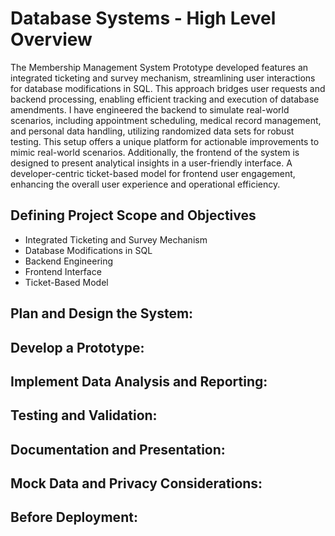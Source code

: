 # Database Systems - High Level Overview
The Membership Management System Prototype developed features an integrated ticketing and survey mechanism, streamlining user interactions for database modifications in SQL. This approach bridges user requests and backend processing, enabling efficient tracking and execution of database amendments. I have engineered the backend to simulate real-world scenarios, including appointment scheduling, medical record management, and personal data handling, utilizing randomized data sets for robust testing. This setup offers a unique platform for actionable improvements to mimic real-world scenarios. Additionally, the frontend of the system is designed to present analytical insights in a user-friendly interface. A developer-centric ticket-based model for frontend user engagement, enhancing the overall user experience and operational efficiency.



## Defining Project Scope and Objectives
- Integrated Ticketing and Survey Mechanism
- Database Modifications in SQL
- Backend Engineering 
- Frontend Interface
- Ticket-Based Model


## Plan and Design the System:


## Develop a Prototype:


## Implement Data Analysis and Reporting:



## Testing and Validation:


## Documentation and Presentation:


## Mock Data and Privacy Considerations:


## Before Deployment:





